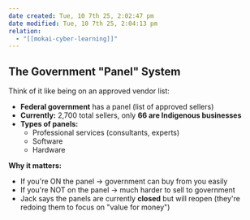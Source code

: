 ```yaml
---
date created: Tue, 10 7th 25, 2:02:47 pm
date modified: Tue, 10 7th 25, 2:04:13 pm
relation:
  - "[[mokai-cyber-learning]]"
---
```

## **The Government "Panel" System**

Think of it like being on an approved vendor list:

- **Federal government** has a panel (list of approved sellers)
- **Currently:** 2,700 total sellers, only **66 are Indigenous businesses**
- **Types of panels:**
    - Professional services (consultants, experts)
    - Software
    - Hardware

**Why it matters:**

- If you're ON the panel → government can buy from you easily
- If you're NOT on the panel → much harder to sell to government
- Jack says the panels are currently **closed** but will reopen (they're redoing them to focus on "value for money")
